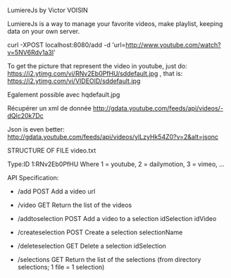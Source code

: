 LumiereJs by Victor VOISIN

LumiereJs is a way to manage your favorite videos, make playlist, keeping data on your own server.

curl -XPOST localhost:8080/add -d 'url=http://www.youtube.com/watch?v=5NV6Rdv1a3I'

To get the picture that represent the video in youtube, just do:
https://i2.ytimg.com/vi/RNv2Eb0PfHU/sddefault.jpg , that is:
https://i2.ytimg.com/vi/VIDEOID/sddefault.jpg

Egalement possible avec hqdefault.jpg

Récupérer un xml de donnée
http://gdata.youtube.com/feeds/api/videos/-dQlc20k7Dc

Json is even better:
http://gdata.youtube.com/feeds/api/videos/ylLzyHk54Z0?v=2&alt=jsonc

STRUCTURE OF FILE video.txt

Type:ID
1:RNv2Eb0PfHU
Where 1 = youtube, 2 = dailymotion, 3 = vimeo, ...



API Specification:

* /add								POST		Add a video
		url
		
* /video							GET			Return the list of the videos

* /addtoselection			POST		Add a video to a selection
		idSelection
		idVideo
		
* /createselection		POST		Create a selection
		selectionName
		
* /deleteselection		GET			Delete a selection
		idSelection
		
* /selections					GET			Return the list of the selections (from directory selections; 1 file = 1 selection)		

